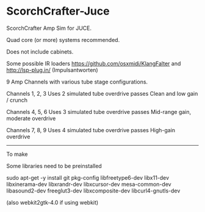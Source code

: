 # ScorchCrafter-Juce


ScorchCrafter Amp Sim for JUCE.

Quad core (or more) systems recommended.

Does not include cabinets.

Some possible IR loaders https://github.com/osxmidi/KlangFalter and http://lsp-plug.in/ (Impulsantworten)

9 Amp Channels with various tube stage configurations.

Channels 1, 2, 3
Uses 2 simulated tube overdrive passes
Clean and low gain / crunch

Channels 4, 5, 6
Uses 3 simulated tube overdrive passes
Mid-range gain, moderate overdrive

Channels 7, 8, 9
Uses 4 simulated tube overdrive passes
High-gain overdrive

--------

To make

Some libraries need to be preinstalled

sudo apt-get -y install git pkg-config libfreetype6-dev libx11-dev libxinerama-dev libxrandr-dev libxcursor-dev mesa-common-dev libasound2-dev freeglut3-dev libxcomposite-dev libcurl4-gnutls-dev

(also webkit2gtk-4.0 if using webkit)




